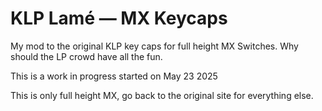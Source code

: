 # KLP Lamé — MX Keycaps

My mod to the original KLP key caps for full height MX Switches. Why should the LP crowd have all the fun.

This is a work in progress started on May 23 2025

This is only full height MX, go back to the original site for everything else.
